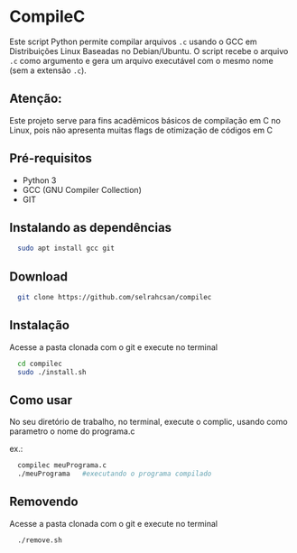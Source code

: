 # CompileC

Este script Python permite compilar arquivos `.c` usando o GCC em Distribuições Linux Baseadas no 
Debian/Ubuntu. O script recebe o arquivo `.c` como argumento e gera um arquivo executável com o mesmo nome (sem a extensão `.c`).

## Atenção:

Este projeto serve para fins acadêmicos básicos de compilação em C no Linux, pois não apresenta muitas flags de otimização de códigos em C

## Pré-requisitos

- Python 3
- GCC (GNU Compiler Collection)
- GIT

## Instalando as dependências 

```bash
  sudo apt install gcc git
```

## Download 

```bash
  git clone https://github.com/selrahcsan/compilec
```

## Instalação
    
Acesse a pasta clonada com o git e execute no terminal 

```bash
  cd compilec
  sudo ./install.sh
```

## Como usar

No seu diretório de trabalho, no terminal, execute o complic, usando como parametro o nome do programa.c

ex.:

```bash
  compilec meuPrograma.c
  ./meuPrograma   #executando o programa compilado
```

## Removendo 

Acesse a pasta clonada com o git e execute no terminal 

```bash
  ./remove.sh
```


